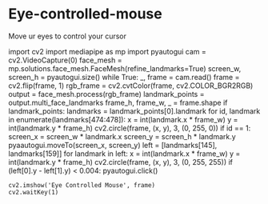 # Eye-controlled-mouse
Move ur eyes to control your cursor

import cv2
import mediapipe as mp
import pyautogui
cam = cv2.VideoCapture(0)
face_mesh = mp.solutions.face_mesh.FaceMesh(refine_landmarks=True)
screen_w, screen_h = pyautogui.size()
while True:
    _, frame = cam.read()
    frame = cv2.flip(frame, 1)
    rgb_frame = cv2.cvtColor(frame, cv2.COLOR_BGR2RGB)
    output = face_mesh.process(rgb_frame)
    landmark_points = output.multi_face_landmarks
    frame_h, frame_w, _ = frame.shape
    if landmark_points:
        landmarks = landmark_points[0].landmark
        for id, landmark in enumerate(landmarks[474:478]):
            x = int(landmark.x * frame_w)
            y = int(landmark.y * frame_h)
            cv2.circle(frame, (x, y), 3, (0, 255, 0))
            if id == 1:
                screen_x = screen_w * landmark.x
                screen_y = screen_h * landmark.y
                pyaautogui.moveTo(screen_x, screen_y)
        left = [landmarks[145], landmarks[159]]
        for landmark in left:
            x = int(landmark.x * frame_w)
            y = int(landmark.y * frame_h)
            cv2.circle(frame, (x, y), 3, (0, 255, 255))
        if (left[0].y - left[1].y) < 0.004:
            pyautogui.click()

    cv2.imshow('Eye Controlled Mouse', frame)
    cv2.waitKey(1)
